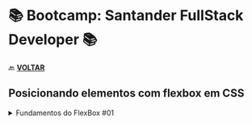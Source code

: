 # 📚 Bootcamp: Santander FullStack Developer 📚

🔙 [**VOLTAR**](../../../)

## **Posicionando elementos com flexbox em CSS**

<details>
<summary> Fundamentos do FlexBox #01 </summary>

- [Display: Flex](/Santader-Bootcamp-Fullstack-Developer/Exercicios/flexboxPraticas/0-display-flex.html);
- [Flex Direction](/Santader-Bootcamp-Fullstack-Developer/Exercicios/flexboxPraticas/1-flex-direction.html);
- [Flex Wrap](/Santader-Bootcamp-Fullstack-Developer/Exercicios/flexboxPraticas/2-flex-wrap.html);
- [Flex Flow](/Santader-Bootcamp-Fullstack-Developer/Exercicios/flexboxPraticas/3-flex-flow.html);
- [Justify Content](/Santader-Bootcamp-Fullstack-Developer/Exercicios/flexboxPraticas/4-justify-content.html);

</details>
